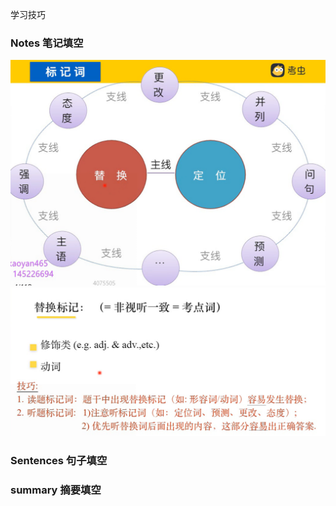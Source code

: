 学习技巧
### Notes 笔记填空
![image.png](https://raw.githubusercontent.com/formoree/PicGO-Picture/master/202303301513477.png)
![image.png](https://raw.githubusercontent.com/formoree/PicGO-Picture/master/202303301525237.png)
### Sentences 句子填空
### summary 摘要填空